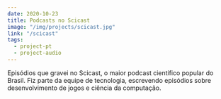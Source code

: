 ```yaml
---
date: 2020-10-23
title: Podcasts no Scicast
image: "/img/projects/scicast.jpg"
link: "/scicast"
tags:
  - project-pt
  - project-audio
---
```


Episódios que gravei no Scicast, o maior podcast científico popular do Brasil. Fiz parte da equipe de tecnologia, escrevendo episódios sobre desenvolvimento de jogos e ciência da computação.
